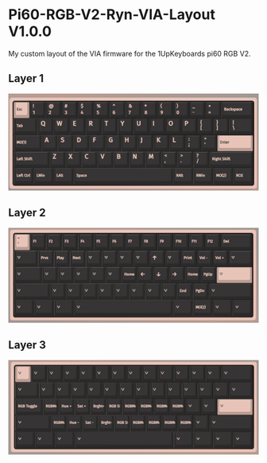 # Pi60-RGB-V2-Ryn-VIA-Layout V1.0.0
My custom layout of the VIA firmware for the 1UpKeyboards pi60 RGB V2.

## Layer 1
![Layer 0](/V1/screenshots/0.png)

## Layer 2
![Layer 1](/V1/screenshots/1.png)

## Layer 3
![Layer 2](/V1/screenshots/2.png)